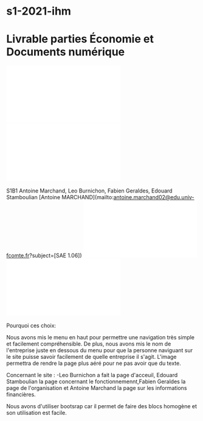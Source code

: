 # s1-2021-ihm
# Livrable parties Économie et Documents numérique
![Rapport economie](doc/MARCHAND_Antoine_SAE106_S1B1_Visiperf.pdf)
![Validation code avec le validateur](Verification_code_html_validateur.odt)

S1B1 Antoine Marchand, Leo Burnichon, Fabien Geraldes, Edouard Stamboulian
[Antoine MARCHAND](mailto:antoine.marchand02@edu.univ-fcomte.fr?subject=[SAE 1.06]) 
![Zoning](doc/zoning.odt)
![Prototype](doc/prototype.odt)

Pourquoi ces choix:

Nous avons mis le menu en haut pour permettre une navigation très simple et facilement compréhensible. De plus, nous avons mis le nom de l'entreprise juste en dessous du menu pour que la personne naviguant sur le site puisse savoir facilement de quelle entreprise il s'agit. L'image permettra de rendre la page plus aéré pour ne pas avoir que du texte.  

Concernant le site : -Leo Burnichon a fait la page d'acceuil, Edouard Stamboulian la page concernant le fonctionnemennt,Fabien Geraldes la page de l'organisation et Antoine Marchand la page sur les informations financières.


Nous avons d'utiliser bootsrap car il permet de faire des blocs homogène et son utilisation est facile.
